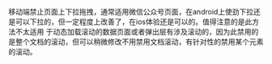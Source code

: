 移动端禁止页面上下拉拖拽，通常适用微信公众号页面，在android上使劲下拉还是可以下拉的，但一定程度上改善了，在ios体验还是可以的。值得注意的是此方法不太适用
于动态加载滚动的数据页面或者弹出层有涉及滚动的，因为此禁用的是整个文档的滚动，但可以稍微修改不用禁用文档滚动，有针对性的禁用某个元素的滚动。
